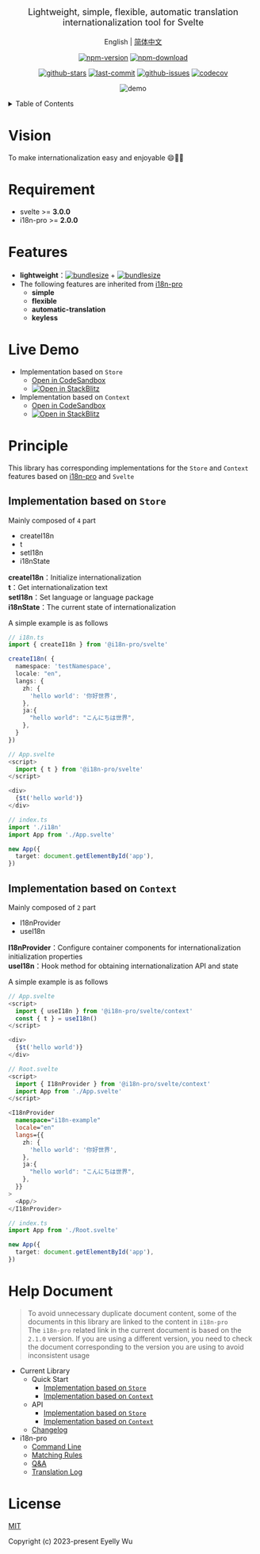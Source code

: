 <div align="center">
  <p style="font-size: 18px;">Lightweight, simple, flexible, automatic translation internationalization tool for Svelte</p>

English | [简体中文](https://github.com/i18n-pro/svelte/blob/v1.0.0/README_zh-CN.md)



[![npm-version](https://img.shields.io/npm/v/@i18n-pro/svelte.svg?style=flat-square "npm-version")](https://www.npmjs.com/package/@i18n-pro/svelte "npm")
[![npm-download](https://img.shields.io/npm/dm/@i18n-pro/svelte "npm-download")](https://www.npmjs.com/package/@i18n-pro/svelte "npm")

[![github-stars](https://img.shields.io/github/stars/i18n-pro/svelte?style=social "github-stars")](https://github.com/i18n-pro/svelte/stargazers "github-stars")
[![last-commit](https://img.shields.io/github/last-commit/i18n-pro/svelte/main "last-commit")](https://github.com/i18n-pro/svelte/commits/main "last-commit")
[![github-issues](https://img.shields.io/github/issues-raw/i18n-pro/svelte "github-issues")](https://github.com/i18n-pro/svelte/issues "github-issues")
[![codecov](https://codecov.io/gh/i18n-pro/svelte/branch/main/graph/badge.svg?token=0F80N8BAZ0 "codecov")](https://codecov.io/gh/i18n-pro/svelte "codecov")

![demo](https://s3.bmp.ovh/imgs/2024/04/29/bb8d20297d6edf26.gif)

</div>
<details >
  <summary>Table of Contents</summary>

  [Vision](#vision)<br/>
  [Requirement](#requirement)<br/>
  [Features](#features)<br/>
  [Live Demo](#live-demo)<br/>
  [Principle](#principle)<br/>
  &emsp;&emsp;[Implementation based on  `Store` ](#implementation-based-on--store)<br/>
  &emsp;&emsp;[Implementation based on  `Context` ](#implementation-based-on--context)<br/>
  [License](#license)<br/>

</details>


# Vision
To make internationalization easy and enjoyable 😄💪🏻
# Requirement

* svelte >= **3.0.0**
* i18n-pro >= **2.0.0**


# Features

* **lightweight**：[![bundlesize](https://img.shields.io/bundlephobia/minzip/i18n-pro?color=brightgreen&style=plastic "i18n-pro-bundlesize")](https://bundlephobia.com/package/i18n-pro "i18n-pro-bundlesize") + [![bundlesize](https://img.shields.io/bundlephobia/minzip/@i18n-pro/svelte?color=brightgreen&style=plastic "bundlesize")](https://bundlephobia.com/package/@i18n-pro/svelte "bundlesize")
* The following features are inherited from  [i18n-pro](https://github.com/i18n-pro/core "i18n-pro") 
   * **simple**
   * **flexible**
   * **automatic-translation**
   * **keyless**


# Live Demo

* Implementation based on  `Store` 
   * [Open in CodeSandbox](https://codesandbox.io/p/github/i18n-pro/svelte-demo/main?file=README.md)
   * [![Open in StackBlitz](https://developer.stackblitz.com/img/open_in_stackblitz_small.svg "Open in StackBlitz")](https://stackblitz.com/github/i18n-pro/svelte-demo?file=README.md)
* Implementation based on  `Context` 
   * [Open in CodeSandbox](https://codesandbox.io/p/github/i18n-pro/svelte-demo/context?file=README.md)
   * [![Open in StackBlitz](https://developer.stackblitz.com/img/open_in_stackblitz_small.svg "Open in StackBlitz")](https://stackblitz.com/github/i18n-pro/svelte-demo/tree/context?file=README.md)


# Principle
This library has corresponding implementations for the  `Store`  and  `Context`  features based on  [i18n-pro](https://github.com/i18n-pro/core "i18n-pro")  and  `Svelte` 
## Implementation based on  `Store` 
Mainly composed of  `4`  part
* createI18n
* t
* setI18n
* i18nState



**createI18n**：Initialize internationalization<br />**t**：Get internationalization text<br />**setI18n**：Set language or language package<br />**i18nState**：The current state of internationalization



A simple example is as follows
```typescript
// i18n.ts
import { createI18n } from '@i18n-pro/svelte'

createI18n( {
  namespace: 'testNamespace',
  locale: "en",
  langs: {
    zh: {
      'hello world': '你好世界',
    },
    ja:{
      "hello world": "こんにちは世界",
    },
  }
})

// App.svelte
<script>
  import { t } from '@i18n-pro/svelte'
</script>

<div>
  {$t('hello world')}
</div>

// index.ts
import './i18n'
import App from './App.svelte'

new App({
  target: document.getElementById('app'),
})
```

## Implementation based on  `Context` 
Mainly composed of  `2`  part
* I18nProvider
* useI18n



**I18nProvider**：Configure container components for internationalization initialization properties<br />**useI18n**：Hook method for obtaining internationalization API and state



A simple example is as follows
```typescript svelte
// App.svelte
<script>
  import { useI18n } from '@i18n-pro/svelte/context'
  const { t } = useI18n()
</script>

<div>
  {$t('hello world')}
</div>

// Root.svelte
<script>
  import { I18nProvider } from '@i18n-pro/svelte/context'
  import App from './App.svelte'
</script>

<I18nProvider
  namespace="i18n-example"
  locale="en"
  langs={{
    zh: {
      'hello world': '你好世界',
    },
    ja:{
      "hello world": "こんにちは世界",
    },
  }}
>
  <App/>
</I18nProvider>

// index.ts
import App from './Root.svelte'

new App({
  target: document.getElementById('app'),
})
```

# Help Document

>To avoid unnecessary duplicate document content, some of the documents in this library are linked to the content in  `i18n-pro` <br />The  `i18n-pro`  related link in the current document is based on the  `2.1.0`  version. If you are using a different version, you need to check the document corresponding to the version you are using to avoid inconsistent usage
* Current Library
   * Quick Start
      * [Implementation based on  `Store` ](https://github.com/i18n-pro/svelte/blob/v1.0.0/docs/dist/USAGE_STORE.md)
      * [Implementation based on  `Context` ](https://github.com/i18n-pro/svelte/blob/v1.0.0/docs/dist/USAGE_CONTEXT.md)
   * API
      * [Implementation based on  `Store` ](https://github.com/i18n-pro/svelte/blob/v1.0.0/docs/dist/API_STORE.md)
      * [Implementation based on  `Context` ](https://github.com/i18n-pro/svelte/blob/v1.0.0/docs/dist/API_CONTEXT.md)
   * [Changelog](https://github.com/i18n-pro/svelte/blob/v1.0.0/docs/dist/CHANGELOG.md)
* i18n-pro
   * [Command Line](https://github.com/i18n-pro/core/blob/v2.1.0/docs/dist/COMMAND_LINE.md)
   * [Matching Rules](https://github.com/i18n-pro/core/blob/v2.1.0/docs/dist/MATCH_RULE.md)
   * [Q&A](https://github.com/i18n-pro/core/blob/v2.1.0/docs/dist/Q&A.md)
   * [Translation Log](https://github.com/i18n-pro/core/blob/v2.1.0/docs/dist/OUTPUT_LOG.md)


# License
[MIT](./LICENSE)

Copyright (c) 2023-present Eyelly Wu